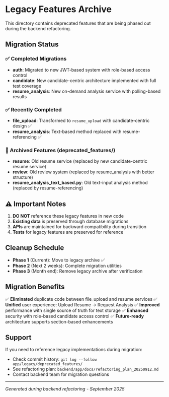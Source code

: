 # Legacy Features Archive

This directory contains deprecated features that are being phased out during the backend refactoring.

## Migration Status

### ✅ Completed Migrations
- **auth**: Migrated to new JWT-based system with role-based access control
- **candidate**: New candidate-centric architecture implemented with full test coverage
- **resume_analysis**: New on-demand analysis service with polling-based results

### ✅ Recently Completed
- **file_upload**: Transformed to `resume_upload` with candidate-centric design ✅
- **resume_analysis**: Text-based method replaced with resume-referencing ✅

### 📁 Archived Features (deprecated_features/)
- **resume**: Old resume service (replaced by new candidate-centric resume service)
- **review**: Old review system (replaced by resume_analysis with better structure)
- **resume_analysis_text_based.py**: Old text-input analysis method (replaced by resume-referencing)

## ⚠️ Important Notes

1. **DO NOT** reference these legacy features in new code
2. **Existing data** is preserved through database migrations
3. **APIs** are maintained for backward compatibility during transition
4. **Tests** for legacy features are preserved for reference

## Cleanup Schedule

- **Phase 1** (Current): Move to legacy archive ✅
- **Phase 2** (Next 2 weeks): Complete migration utilities
- **Phase 3** (Month end): Remove legacy archive after verification

## Migration Benefits

✅ **Eliminated** duplicate code between file_upload and resume services
✅ **Unified** user experience: Upload Resume → Request Analysis
✅ **Improved** performance with single source of truth for text storage
✅ **Enhanced** security with role-based candidate access control
✅ **Future-ready** architecture supports section-based enhancements

## Support

If you need to reference legacy implementations during migration:
- Check commit history: `git log --follow app/legacy/deprecated_features/`
- See refactoring plan: `backend/app/docs/refactoring_plan_20250912.md`
- Contact backend team for migration questions

---
*Generated during backend refactoring - September 2025*